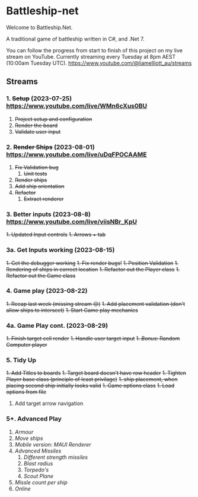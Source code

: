 # Battleship-net

Welcome to Battleship.Net. 

A traditional game of battleship written in C#, and .Net 7.

You can follow the progress from start to finish of this project on my live stream on YouTube. Currently streaming every Tuesday at 8pm AEST (10:00am Tuesday UTC). https://www.youtube.com/@liamelliott_au/streams

## Streams

### 1. ~~Setup~~ (2023-07-25) https://www.youtube.com/live/WMn6cXus0BU

1. ~~Project setup and configuration~~
1. ~~Render the board~~
1. ~~Validate user input~~

### 2. ~~Render Ships~~ (2023-08-01) https://www.youtube.com/live/uDqFPOCAAME

1. ~~Fix Validation bug~~
    1. ~~Unit tests~~
1. ~~Render ships~~
1. ~~Add ship orientation~~
1. ~~Refactor~~ 
    1. ~~Extract renderer~~

### 3. Better inputs (2023-08-8) https://www.youtube.com/live/viisNBr_KpU

~~1. Updated Input controls~~
    ~~1. Arrows + tab~~

### 3a. Get Inputs working (2023-08-15)

~~1. Get the debugger working~~
~~1. Fix render bugs!~~
~~1. Position Validation~~
~~1. Rendering of ships in correct location~~
~~1. Refactor out the Player class~~
~~1. Refactor out the Game class~~

### 4. Game play (2023-08-22)

~~1. Recap last week (missing stream 😔)~~
~~1. Add placement validation (don't allow ships to intersect)~~
~~1. Start Game play mechanics~~

### 4a. Game Play cont. (2023-08-29)

~~1. Finish target cell render~~
~~1. Handle user target input~~
~~1. *Bonus*: Random Computer player~~

### 5. Tidy Up
~~1. Add Titles to boards~~
~~1. Target board doesn't have row header~~
~~1. Tighten Player base class (principle of least privilage)~~
~~1. ship placement, when placing second ship initially looks valid~~
~~1. Game options class~~
    ~~1. Load options from file~~
1. Add target arrow navigation

### 5+. Advanced Play

1. _Armour_
1. _Move ships_
1. _Mobile version: MAUI Renderer_
1. _Advanced Missiles_
    1. _Different strength missiles_
    1. _Blast radius_
    1. _Torpedo's_
    1. _Scout Plane_ 
1. _Missle count per ship_
1. _Online_